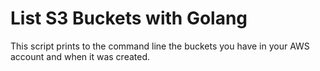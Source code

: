 # List S3 Buckets with Golang
This script prints to the command line the buckets you have in your AWS account and when it was created.
